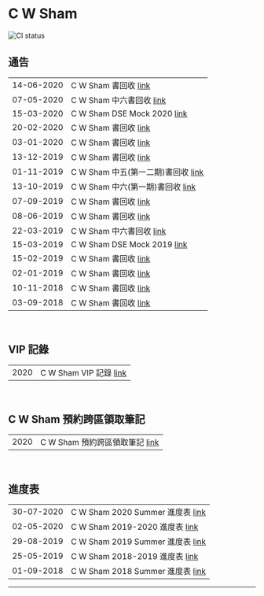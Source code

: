 # C W Sham
![CI status](https://img.shields.io/badge/CWSHAM%20-Physics-00b2b4.svg)

## 通告
|||
|:-|:-|
|14-06-2020|C W Sham 書回收 [link](https://github.com/chunhon/cwsham/blob/master/return_14062020.md)|
|07-05-2020|C W Sham 中六書回收 [link](https://github.com/chunhon/cwsham/blob/master/return_07052020.md)|
|15-03-2020|C W Sham DSE Mock 2020 [link](https://github.com/chunhon/cwsham/blob/master/mock_2020.md)|
|20-02-2020|C W Sham 書回收 [link](https://github.com/chunhon/cwsham/blob/master/return_20022020.md)|
|03-01-2020|C W Sham 書回收 [link](https://github.com/chunhon/cwsham/blob/master/return_03012020.md)|
|13-12-2019|C W Sham 書回收 [link](https://github.com/chunhon/cwsham/blob/master/return_13122019.md)|
|01-11-2019|C W Sham 中五(第一二期)書回收 [link](https://github.com/chunhon/cwsham/blob/master/return_01112019.md)|
|13-10-2019|C W Sham 中六(第一期)書回收 [link](https://github.com/chunhon/cwsham/blob/master/return_13102019.md)|
|07-09-2019|C W Sham 書回收 [link](https://github.com/chunhon/cwsham/blob/master/return_07092019.md)|
|08-06-2019|C W Sham 書回收 [link](https://github.com/chunhon/cwsham/blob/master/return_08062019.md)|
|22-03-2019|C W Sham 中六書回收 [link](https://github.com/chunhon/cwsham/blob/master/return_22032019.md)|
|15-03-2019|C W Sham DSE Mock 2019 [link](https://github.com/chunhon/cwsham/blob/master/mock_2019.md)|
|15-02-2019|C W Sham 書回收 [link](https://github.com/chunhon/cwsham/blob/master/return_15022019.md)|
|02-01-2019|C W Sham 書回收 [link](https://github.com/chunhon/cwsham/blob/master/return_02012019.md)|
|10-11-2018|C W Sham 書回收 [link](https://github.com/chunhon/cwsham/blob/master/return_10112018.md)|
|03-09-2018|C W Sham 書回收 [link](https://github.com/chunhon/cwsham/blob/master/return_03092018.md)|
<br>

## VIP 記錄
|||
|:-|:-|
|2020|C W Sham VIP 記錄 [link](https://drive.google.com/open?id=1cUeKJGwWhwnKVhdNn-bjljSBAgTC-Af7fZpF90-q0wE)|
<br>

## C W Sham 預約跨區領取筆記 
|||
|:-|:-|
|2020|C W Sham 預約跨區領取筆記 [link](https://docs.google.com/spreadsheets/d/1zP4ckVYHqiM_P2hloHd0LEdFmEg4dHynujuAuIb4UIE/edit?usp=sharing)|
<br>

## 進度表
|||
|:-|:-|
|30-07-2020|C W Sham 2020 Summer 進度表 [link](https://github.com/chunhon/cwsham/blob/master/weeklyprogress_2020_summer.md)|
|02-05-2020|C W Sham 2019-2020 進度表 [link](https://github.com/chunhon/cwsham/blob/master/weeklyprogress_2019_2020.md)|
|29-08-2019|C W Sham 2019 Summer 進度表 [link](https://github.com/chunhon/cwsham/blob/master/weeklyprogress_2019_summer.md)|
|25-05-2019|C W Sham 2018-2019 進度表 [link](https://github.com/chunhon/cwsham/blob/master/weeklyprogress_2018_2019.md)|
|01-09-2018|C W Sham 2018 Summer 進度表 [link](https://github.com/chunhon/cwsham/blob/master/weeklyprogress_2018_summer.md)|

***

